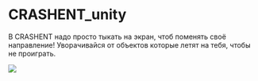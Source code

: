 # CRASHENT_unity

В CRASHENT надо просто тыкать на экран, чтоб поменять своё направление!
Уворачивайся от объектов которые летят на тебя, чтобы не проиграть.

<img src = "https://play-lh.googleusercontent.com/ZfOGQFafRoxXooeXuAzEKI7rOYchkIYO-J7j-xYy6iILeSWNCpKYSWZyI02nlG-3qKw=w2560-h1440-rw">
